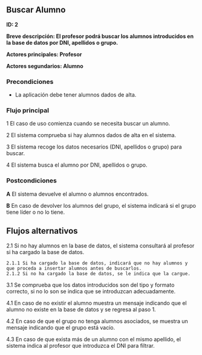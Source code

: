 
## Buscar Alumno

**ID: 2**

**Breve descripción: El profesor podrá buscar los alumnos introducidos en la base de datos por DNI, apellidos o grupo.** 

**Actores principales: Profesor**

**Actores segundarios: Alumno**

### Precondiciones

* La aplicación debe tener alumnos dados de alta.

### Flujo principal

1 El caso de uso comienza cuando se necesita buscar un alumno.

2 El sistema comprueba si hay alumnos dados de alta en el sistema. 

3 El sistema recoge los datos necesarios (DNI, apellidos o grupo) para buscar.

4 El sistema busca el alumno por DNI, apellidos o grupo.

### Postcondiciones

**A** El sistema devuelve el alumno o alumnos encontrados.

**B** En caso de devolver los alumnos del grupo, el sistema indicará si el grupo tiene líder o no lo tiene.
 
## Flujos alternativos

2.1 Si no hay alumnos en la base de datos, el sistema consultará al profesor si ha cargado la base de datos.

    2.1.1 Si ha cargado la base de datos, indicará que no hay alumnos y que proceda a insertar alumnos antes de buscarlos.
    2.1.2 Si no ha cargado la base de datos, se le indica que la cargue.

3.1 Se comprueba que los datos introducidos son del tipo y formato correcto, si no lo son se indica que se introduzcan adecuadamente.

4.1 En caso de no existir el alumno muestra un mensaje indicando que el alumno no existe en la base de datos y se regresa al paso 1.

4.2 En caso de que el grupo no tenga alumnos asociados, se muestra un mensaje indicando que el grupo está vacío.

4.3 En caso de que exista más de un alumno con el mismo apellido, el sistema indica al profesor que introduzca el DNI para filtrar.
